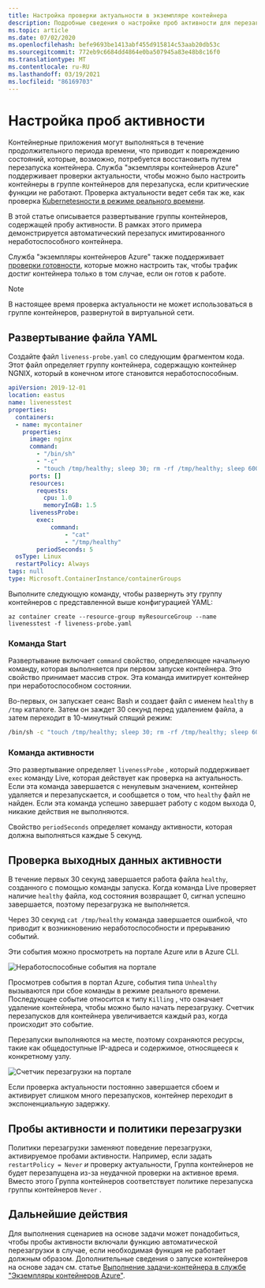 ```yaml
---
title: Настройка проверки актуальности в экземпляре контейнера
description: Подробные сведения о настройке проб активности для перезагрузки неработоспособных контейнеров в службе "Экземпляры контейнеров Azure"
ms.topic: article
ms.date: 07/02/2020
ms.openlocfilehash: befe9693be1413abf455d915814c53aab20db53c
ms.sourcegitcommit: 772eb9c6684dd4864e0ba507945a83e48b8c16f0
ms.translationtype: MT
ms.contentlocale: ru-RU
ms.lasthandoff: 03/19/2021
ms.locfileid: "86169703"
---
```

# <a name="configure-liveness-probes"></a>Настройка проб активности

Контейнерные приложения могут выполняться в течение продолжительного периода времени, что приводит к повреждению состояний, которые, возможно, потребуется восстановить путем перезапуска контейнера. Служба "экземпляры контейнеров Azure" поддерживает проверки актуальности, чтобы можно было настроить контейнеры в группе контейнеров для перезапуска, если критические функции не работают. Проверка актуальности ведет себя так же, как проверка [Kubernetesности в режиме реального времени](https://kubernetes.io/docs/tasks/configure-pod-container/configure-liveness-readiness-startup-probes/).

В этой статье описывается развертывание группы контейнеров, содержащей пробу активности. В рамках этого примера демонстрируется автоматический перезапуск имитированного неработоспособного контейнера.

Служба "экземпляры контейнеров Azure" также поддерживает [проверки готовности](container-instances-readiness-probe.md), которые можно настроить так, чтобы трафик достиг контейнера только в том случае, если он готов к работе.

> [!NOTE]
> В настоящее время проверка актуальности не может использоваться в группе контейнеров, развернутой в виртуальной сети.

## <a name="yaml-deployment"></a>Развертывание файла YAML

Создайте файл `liveness-probe.yaml` со следующим фрагментом кода. Этот файл определяет группу контейнера, содержащую контейнер NGNIX, который в конечном итоге становится неработоспособным.

```yaml
apiVersion: 2019-12-01
location: eastus
name: livenesstest
properties:
  containers:
  - name: mycontainer
    properties:
      image: nginx
      command:
        - "/bin/sh"
        - "-c"
        - "touch /tmp/healthy; sleep 30; rm -rf /tmp/healthy; sleep 600"
      ports: []
      resources:
        requests:
          cpu: 1.0
          memoryInGB: 1.5
      livenessProbe:
        exec:
            command:
                - "cat"
                - "/tmp/healthy"
        periodSeconds: 5
  osType: Linux
  restartPolicy: Always
tags: null
type: Microsoft.ContainerInstance/containerGroups
```

Выполните следующую команду, чтобы развернуть эту группу контейнеров с представленной выше конфигурацией YAML:

```azurecli-interactive
az container create --resource-group myResourceGroup --name livenesstest -f liveness-probe.yaml
```

### <a name="start-command"></a>Команда Start

Развертывание включает `command` свойство, определяющее начальную команду, которая выполняется при первом запуске контейнера. Это свойство принимает массив строк. Эта команда имитирует контейнер при неработоспособном состоянии.

Во-первых, он запускает сеанс Bash и создает файл с именем `healthy` в `/tmp` каталоге. Затем он заждет 30 секунд перед удалением файла, а затем переходит в 10-минутный спящий режим:

```bash
/bin/sh -c "touch /tmp/healthy; sleep 30; rm -rf /tmp/healthy; sleep 600"
```

### <a name="liveness-command"></a>Команда активности

Это развертывание определяет `livenessProbe` , который поддерживает `exec` команду Live, которая действует как проверка на актуальность. Если эта команда завершается с ненулевым значением, контейнер удаляется и перезапускается, и сообщается о том, что `healthy` файл не найден. Если эта команда успешно завершает работу с кодом выхода 0, никакие действия не выполняются.

Свойство `periodSeconds` определяет команду активности, которая должна выполняться каждые 5 секунд.

## <a name="verify-liveness-output"></a>Проверка выходных данных активности

В течение первых 30 секунд завершается работа файла `healthy`, созданного с помощью команды запуска. Когда команда Live проверяет наличие `healthy` файла, код состояния возвращает 0, сигнал успешно завершается, поэтому перезагрузка не выполняется.

Через 30 секунд `cat /tmp/healthy` команда завершается ошибкой, что приводит к возникновению неработоспособности и прерыванию событий.

Эти события можно просмотреть на портале Azure или в Azure CLI.

![Неработоспособные события на портале][portal-unhealthy]

Просмотрев события в портал Azure, события типа `Unhealthy` вызываются при сбое команды в режиме реального времени. Последующее событие относится к типу `Killing` , что означает удаление контейнера, чтобы можно было начать перезагрузку. Счетчик перезапусков для контейнера увеличивается каждый раз, когда происходит это событие.

Перезапуски выполняются на месте, поэтому сохраняются ресурсы, такие как общедоступные IP-адреса и содержимое, относящееся к конкретному узлу.

![Счетчик перезагрузки на портале][portal-restart]

Если проверка актуальности постоянно завершается сбоем и активирует слишком много перезапусков, контейнер переходит в экспоненциальную задержку.

## <a name="liveness-probes-and-restart-policies"></a>Пробы активности и политики перезагрузки

Политики перезагрузки заменяют поведение перезагрузки, активируемое пробами активности. Например, если задать `restartPolicy = Never` *и* проверку актуальности, Группа контейнеров не будет перезапущена из-за неудачной проверки на активное время. Вместо этого Группа контейнеров соответствует политике перезапуска группы контейнеров `Never` .

## <a name="next-steps"></a>Дальнейшие действия

Для выполнения сценариев на основе задачи может понадобиться, чтобы пробы активности включали функцию автоматической перезагрузки в случае, если необходимая функция не работает должным образом. Дополнительные сведения о запуске контейнеров на основе задач см. статье [Выполнение задачи-контейнера в службе "Экземпляры контейнеров Azure"](container-instances-restart-policy.md).

<!-- IMAGES -->
[portal-unhealthy]: ./media/container-instances-liveness-probe/unhealthy-killing.png
[portal-restart]: ./media/container-instances-liveness-probe/portal-restart.png
